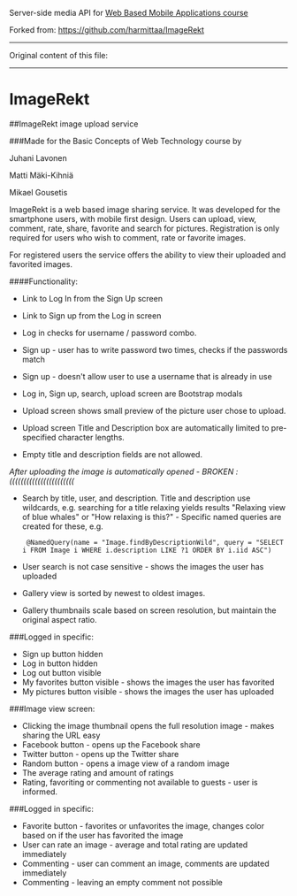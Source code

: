 Server-side media API for [Web Based Mobile Applications course](https://github.com/mattpe/wbma) 

Forked from: https://github.com/harmittaa/ImageRekt 

---

Original content of this file:

---

# ImageRekt

##ImageRekt image upload service

###Made for the Basic Concepts of Web Technology course by

Juhani Lavonen

Matti Mäki-Kihniä

Mikael Gousetis

ImageRekt is a web based image sharing service. It was developed for the smartphone users, with mobile first design.
Users can upload, view, comment, rate, share, favorite and search for pictures.
Registration is only required for users who wish to comment, rate or favorite images.

For registered users the service offers the ability to view their uploaded and favorited images.

####Functionality:
* Link to Log In from the Sign Up screen
* Link to Sign up from the Log in screen
* Log in checks for username / password combo.
* Sign up - user has to write password two times, checks if the passwords match
* Sign up - doesn't allow user to use a username that is already in use

* Log in, Sign up, search, upload screen are Bootstrap modals

* Upload screen shows small preview of the picture user chose to upload.
* Upload screen Title and Description box are automatically limited to pre-specified character lengths.
* Empty title and description fields are not allowed.

*After uploading the image is automatically opened - BROKEN :(((((((((((((((((((((((* 

* Search by title, user, and description.
Title and description use wildcards, e.g. searching for a title relaxing yields results "Relaxing view of blue whales" or
"How relaxing is this?" - Specific named queries are created for these, e.g.


  `  @NamedQuery(name = "Image.findByDescriptionWild", query = "SELECT i FROM Image i WHERE i.description LIKE ?1 ORDER BY i.iid ASC") `


* User search is not case sensitive - shows the images the user has uploaded
* Gallery view is sorted by newest to oldest images.
* Gallery thumbnails scale based on screen resolution, but maintain the original aspect ratio.

###Logged in specific:

* Sign up button hidden
* Log in button hidden
* Log out button visible
* My favorites button visible - shows the images the user has favorited
* My pictures button visible - shows the images the user has uploaded

###Image view screen:

* Clicking the image thumbnail opens the full resolution image - makes sharing the URL easy
* Facebook button - opens up the Facebook share
* Twitter button - opens up the Twitter share
* Random button - opens a image view of a random image
* The average rating and amount of ratings
* Rating, favoriting or commenting not available to guests - user is informed.

###Logged in specific:

* Favorite button - favorites or unfavorites the image, changes color based on if the user has favorited the image
* User can rate an image - average and total rating are updated immediately
* Commenting - user can comment an image, comments are updated immediately
* Commenting - leaving an empty comment not possible
